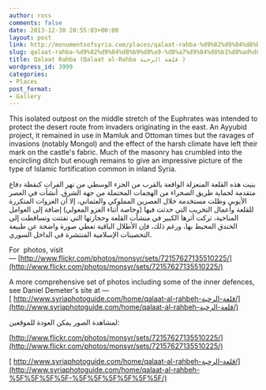 ```yaml
---
author: ross
comments: false
date: 2013-12-30 20:55:03+00:00
layout: post
link: http://monumentsofsyria.com/places/qalaat-rahba-%d9%82%d9%84%d8%b9%d8%a9-%d8%a7%d9%84%d8%b1%d8%ad%d8%a8%d8%a9/
slug: qalaat-rahba-%d9%82%d9%84%d8%b9%d8%a9-%d8%a7%d9%84%d8%b1%d8%ad%d8%a8%d8%a9
title: Qalaat Rahba (Qalaat al-Rahba قلعة الرحبة )
wordpress_id: 3999
categories:
- Places
post_format:
- Gallery
---
```


This isolated outpost on the middle stretch of the Euphrates was intended to protect the desert route from invaders originating in the east. An Ayyubid project, it remained in use in Mamluk and Ottoman times but the ravages of invasions (notably Mongol) and the effect of the harsh climate have left their mark on the castle's fabric. Much of the masonry has crumbled into the encircling ditch but enough remains to give an impressive picture of the type of Islamic fortification common in inland Syria.


بنيت هذه القلعة المنعزلة الواقعة بالقرب من الجزء الوسطي من نهر الفرات كنقطة دفاع متقدمة لحماية طريق الصحراء من الهجمات المحتملة من جهة الشرق. أنشأت في العصر الأيوبي وظلت مستخدمة خلال العصرين المملوكي والعثماني، إلا أن الغزوات المتكررة للقلعة وأعمال التخريب التي حدثت فيها (وخاصة أثناء الغزو المغولي) إضافة إلى العوامل المناخية، تركت أثرها الكبير في منشآت القلعة وحجارتها التي تفتتت وتساقطت إلى الخندق المحيط بها، ورغم ذلك، فإن الأطلال الباقية تعطي صورة واضحة عن طبيعة التحصينات الإسلامية المنتشرة في الداخل السوري.


For  photos, visit — [http://www.flickr.com/photos/monsyr/sets/72157627135510225/](http://www.flickr.com/photos/monsyr/sets/72157627135510225/)

A more comprehensive set of photos including some of the inner defences, see Daniel Demeter's site at —[ http://www.syriaphotoguide.com/home/qalaat-al-rahbeh-قلعة-الرحبة/](http://www.syriaphotoguide.com/home/qalaat-al-rahbeh-قلعة-الرحبة/)


لمشاهدة الصور يمكن العودة للموقعين:




[http://www.flickr.com/photos/monsyr/sets/72157627135510225/](http://www.flickr.com/photos/monsyr/sets/72157627135510225/)




[ http://www.syriaphotoguide.com/home/qalaat-al-rahbeh-قلعة-الرحبة/](http://www.syriaphotoguide.com/home/qalaat-al-rahbeh-%5F%5F%5F%5F-%5F%5F%5F%5F%5F%5F/)
